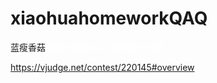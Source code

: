 # xiaohuahomeworkQAQ
蓝瘦香菇
<font color=#FFFFFF> 是真的累QAQ←那你还不去睡... </font>

https://vjudge.net/contest/220145#overview

